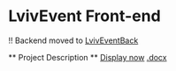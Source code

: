 # LvivEvent Front-end

!! Backend moved to [LvivEventBack](https://github.com/KangaroosInAntarcitica/LvivEventBack)

** Project Description ** 
[Display now]()
[.docx]()
